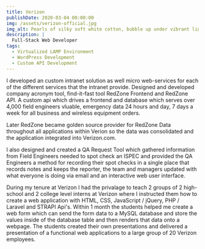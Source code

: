 ```yaml
---
title: Verizon
publishDate: 2020-03-04 00:00:00
img: /assets/verizon-official.jpg
img_alt: Pearls of silky soft white cotton, bubble up under vibrant lighting
description: |
  Full-Stack Web Developer   
tags:
  - Virtualized LAMP Environment
  - WordPress Development
  - Custom API Development
---
```


I developed an custom intranet solution as well micro web-services for each of the different services that the intranet provide. Designed and developed company acronym tool, find-it-fast tool RedZone Frontend and RedZone API. A custom api which drives a frontend and database which serves over 4,000 field engineers vluable, emergency data 24 hours and day, 7 days a week for all business and wireless equipment orders. 

Later RedZone became golden source provider for RedZone Data throughout all applications within Verion so the data was consolidated and the application integrated into Verizon.com. 

I also designed and created a QA Request Tool which gathered information from Field Engineers needed to spot check an ISPEC and provided the QA Engineers a method for recording their spot checks in a single place that records notes and keeps the reporter, the team and managers updated with what everyone is doing via email and an interactive web user interface. 

During my tenure at Verizon I had the privalage to teach 2 groups of 2 high-school and 2 college level interns at Verizon where I instructed them how to create a web application with HTML, CSS, JavaScript / jQuery, PHP / Laravel and STRAPI Api's. Within 1 month the students helped me create a web form which can send the form data to a MySQL database and store the values inside of the database table and then renders that data onto a webpage. The students created their own presentations and delivered a presentation of a functional web applications to a large group of 20 Verizon employees. 